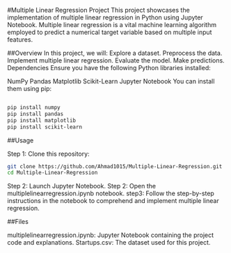 #Multiple Linear Regression Project
This project showcases the implementation of multiple linear regression in Python using Jupyter Notebook. Multiple linear regression is a vital machine learning algorithm employed to predict a numerical target variable based on multiple input features.

##Overview
In this project, we will:
Explore a dataset.
Preprocess the data.
Implement multiple linear regression.
Evaluate the model.
Make predictions.
Dependencies
Ensure you have the following Python libraries installed:

NumPy
Pandas
Matplotlib
Scikit-Learn
Jupyter Notebook
You can install them using pip:

```bash

pip install numpy
pip install pandas
pip install matplotlib
pip install scikit-learn
```
##Usage

Step 1: Clone this repository:
```bash
git clone https://github.com/Ahmad1015/Multiple-Linear-Regression.git
cd Multiple-Linear-Regression
```
Step 2: Launch Jupyter Notebook.
Step 2: Open the multiplelinearregression.ipynb notebook.
step3: Follow the step-by-step instructions in the notebook to comprehend and implement multiple linear regression.

##Files

multiplelinearregression.ipynb: Jupyter Notebook containing the project code and explanations.
Startups.csv: The dataset used for this project.
